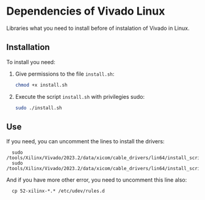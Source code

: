 # Dependencies of Vivado Linux

Libraries what you need to install before of instalation of Vivado in Linux.

## Installation

To install you need:

1. Give permissions to the file `install.sh`:

    ```bash
    chmod +x install.sh
    ```

2. Execute the script `install.sh` with privilegies sudo:

    ```bash
    sudo ./install.sh
    ```
    
## Use

If you need, you can uncomment the lines to install the drivers:

      sudo /tools/Xilinx/Vivado/2023.2/data/xicom/cable_drivers/lin64/install_script/install_drivers/install_drivers
      sudo /tools/Xilinx/Vivado/2023.2/data/xicom/cable_drivers/lin64/install_script/install_drivers/setup_pcusb
And if you have more other error, you need to uncomment this line also:

      cp 52-xilinx-*.* /etc/udev/rules.d
    
    




